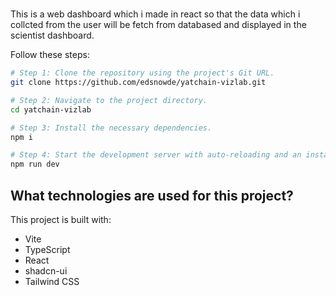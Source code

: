 #

This is a web dashboard which i made in react so that the data which i collcted from the user will be fetch from databased and displayed in the scientist dashboard.


Follow these steps:

```sh
# Step 1: Clone the repository using the project's Git URL.
git clone https://github.com/edsnowde/yatchain-vizlab.git

# Step 2: Navigate to the project directory.
cd yatchain-vizlab

# Step 3: Install the necessary dependencies.
npm i

# Step 4: Start the development server with auto-reloading and an instant preview.
npm run dev
```



## What technologies are used for this project?

This project is built with:

- Vite
- TypeScript
- React
- shadcn-ui
- Tailwind CSS


